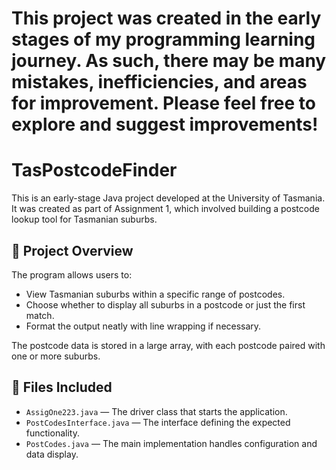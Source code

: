 # This project was created in the early stages of my programming learning journey. As such, there may be many mistakes, inefficiencies, and areas for improvement. Please feel free to explore and suggest improvements!


# TasPostcodeFinder

This is an early-stage Java project developed at the University of Tasmania. It was created as part of Assignment 1, which involved building a postcode lookup tool for Tasmanian suburbs.

## 📌 Project Overview

The program allows users to:
- View Tasmanian suburbs within a specific range of postcodes.
- Choose whether to display all suburbs in a postcode or just the first match.
- Format the output neatly with line wrapping if necessary.

The postcode data is stored in a large array, with each postcode paired with one or more suburbs.

## 📂 Files Included

- `AssigOne223.java` — The driver class that starts the application.
- `PostCodesInterface.java` — The interface defining the expected functionality.
- `PostCodes.java` — The main implementation handles configuration and data display.
